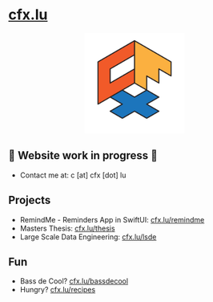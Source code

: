 <!-- abc -->

<!-- ![logo](cfx_desktop_wp.png) -->

# [cfx.lu](https://cfx.lu)

<p align="center">
  <img src="cfx.png" width="200" />
</p>

## 🚧 Website work in progress 🚧


 
- Contact me at: c [at] cfx [dot] lu

## Projects

- RemindMe - Reminders App in SwiftUI: [cfx.lu/remindme](https://cfx.lu/remindme)
- Masters Thesis: [cfx.lu/thesis](https://cfx.lu/thesis)
- Large Scale Data Engineering: [cfx.lu/lsde](https://cfx.lu/lsde)

## Fun

- Bass de Cool? [cfx.lu/bassdecool](https://cfx.lu/bassdecool)
- Hungry? [cfx.lu/recipes](https://cfx.lu/recipes)

